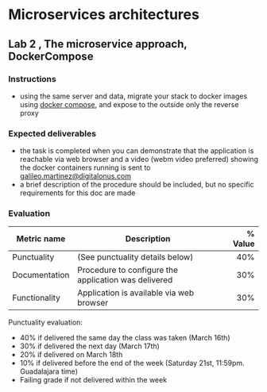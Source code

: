 # Microservices architectures
## Lab 2 , The microservice approach, DockerCompose

### Instructions
- using the same server and data, migrate your stack to docker images using [docker compose](https://www.linode.com/docs/websites/cms/ghost/how-to-install-ghost-cms-with-docker-compose-on-ubuntu-18-04/), and expose to the outside only the reverse proxy



### Expected deliverables
- the task is completed when you can demonstrate that the application is reachable via web browser and a video (webm video preferred) showing the docker containers running is sent to galileo.martinez@digitalonus.com
- a brief description of the procedure should be included, but no specific requirements for this doc are made



### Evaluation
| Metric name | Description | % Value |
| ----------- |-------------| -------:|
| Punctuality   | (See punctuality details below) | 40% |
| Documentation   | Procedure to configure the application was delivered | 30% |
| Functionality   | Application is available via web browser | 30% |

Punctuality evaluation:
- 40% if delivered the same day the class was taken (March 16th)
- 30% if delivered the next day (March 17th)
- 20% if delivered on March 18th
- 10% if delivered before the end of the week (Saturday 21st, 11:59pm. Guadalajara time)
- Failing grade if not delivered within the week


